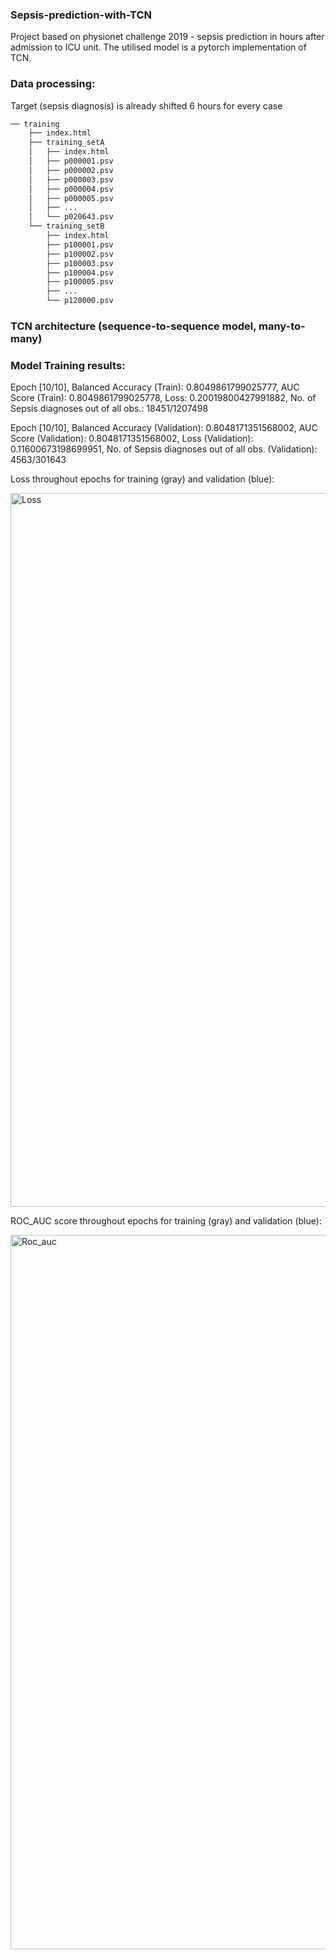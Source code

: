 ### Sepsis-prediction-with-TCN

Project based on physionet challenge 2019 - sepsis prediction in hours after admission to ICU unit. The utilised model is a pytorch implementation of TCN. 

### Data processing:

Target (sepsis diagnosis) is already shifted 6 hours for every case


```python
── training
    ├── index.html
    ├── training_setA
    │   ├── index.html
    │   ├── p000001.psv
    │   ├── p000002.psv
    │   ├── p000003.psv
    │   ├── p000004.psv
    │   ├── p000005.psv
    │   ├── ...
    │   └── p020643.psv
    └── training_setB
        ├── index.html
        ├── p100001.psv
        ├── p100002.psv
        ├── p100003.psv
        ├── p100004.psv
        ├── p100005.psv
        ├── ...
        └── p120000.psv
```
### TCN architecture (sequence-to-sequence model, many-to-many)


### Model Training results:

Epoch [10/10], Balanced Accuracy (Train): 0.8049861799025777, AUC Score (Train): 0.8049861799025778, Loss: 0.20019800427991882, No. of Sepsis diagnoses out of all obs.: 18451/1207498

Epoch [10/10], Balanced Accuracy (Validation): 0.8048171351568002, AUC Score (Validation): 0.8048171351568002, Loss (Validation): 0.11600673198699951, No. of Sepsis diagnoses out of all obs. (Validation): 4563/301643

Loss throughout epochs for training (gray) and validation (blue):

<img width="1142" alt="Loss" src="https://github.com/jjfrackowiak/Sepsis-prediction-with-TCN/assets/84077365/aafb9cc5-26f8-49de-a219-f6bdbdb3a4e4">


ROC_AUC score throughout epochs for training (gray) and validation (blue):

<img width="1143" alt="Roc_auc" src="https://github.com/jjfrackowiak/Sepsis-prediction-with-TCN/assets/84077365/503c4766-8eea-4cfd-9e08-e9281a0744d2">




